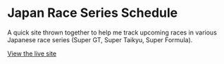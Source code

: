 # Japan Race Series Schedule

A quick site thrown together to help me track upcoming races in various Japanese race series (Super GT, Super Taikyu, Super Formula).

[View the live site](https://chrisephoto.github.io/jp-race-schedule/)
